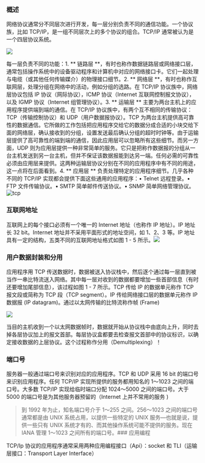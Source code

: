 ### 概述

网络协议通常分不同层次进行开发，每一层分别负责不同的通信功能。一个协议族，比如 TCP/IP，是一组不同层次上的多个协议的组合。TCP/IP 通常被认为是一个四层协议系统。

![](./images/01.png)	

每一层负责不同的功能：1. ** 链路层 **，有时也称作数据链路层或网络接口层，通常包括操作系统中的设备驱动程序和计算机中对应的网络接口卡。它们一起处理与电缆（或其他任何传输媒介）的物理接口细节。2. ** 网络层 **，有时也称作互联网层，处理分组在网络中的活动，例如分组的选路。在 TCP/IP 协议族中，网络层协议包括 IP 协议（网际协议），ICMP 协议（Internet 互联网控制报文协议），以及 IGMP 协议（Internet 组管理协议）。3. ** 运输层 ** 主要为两台主机上的应用程序提供端到端的通信。在 TCP/IP 协议族中，有两个互不相同的传输协议：TCP（传输控制协议）和 UDP（用户数据报协议）。TCP 为两台主机提供高可靠性的数据通信。它所做的工作包括把应用程序交给它的数据分成合适的小块交给下面的网络层，确认接收到的分组，设置发送最后确认分组的超时时钟等。由于运输层提供了高可靠性的端到端的通信，因此应用层可以忽略所有这些细节。而另一方面，UDP 则为应用层提供一种非常简单的服务。它只是把称作数据报的分组从一台主机发送到另一台主机，但并不保证该数据报能到达另一端。任何必需的可靠性必须由应用层来提供。这两种运输层协议分别在不同的应用程序中有不同的用途，这一点将在后面看到。4. ** 应用层 ** 负责处理特定的应用程序细节。几乎各种不同的 TCP/IP 实现都会提供下面这些通用的应用程序：• Telnet 远程登录。• FTP 文件传输协议。• SMTP 简单邮件传送协议。• SNMP 简单网络管理协议。![tcp](./images/02.png)



### 互联网地址

互联网上的每个接口必须有一个唯一的 Internet 地址（也称作 IP 地址）。IP 地址长 32 bit。Internet 地址并不采用平面形式的地址空间，如 1、2、3 等。IP 地址具有一定的结构，五类不同的互联网地址格式如图 1 - 5 所示。![](./images/04.png)

### 用户数据封装和分用

应用程序用 TCP 传送数据时，数据被送入协议栈中，然后逐个通过每一层直到被当作一串比特流送入网络。其中每一层对收到的数据都要增加一些首部信息（有时还要增加尾部信息），该过程如图 1 - 7 所示。TCP 传给 IP 的数据单元称作 TCP 报文段或简称为 TCP 段（TCP segment）。IP 传给网络接口层的数据单元称作 IP 数据报 (IP datagram)。通过以太网传输的比特流称作帧 (Frame)

![](./images/5.png)

当目的主机收到一个以太网数据帧时，数据就开始从协议栈中由底向上升，同时去掉各层协议加上的报文首部。每层协议盒都要去检查报文首部中的协议标识，以确定接收数据的上层协议。这个过程称作分用（Demultiplexing）！[](./images/6.png)

### 端口号

服务器一般通过端口号来识别对应的应用程序。TCP 和 UDP 采用 16 bit 的端口号来识别应用程序。任何 TCP/IP 实现所提供的服务都用知名的 1～1023 之间的端口号。大多数 TCP/IP 实现给临时端口分配 1024～5000 之间的端口号。大于 5000 的端口号是为其他服务器预留的（Internet 上并不常用的服务 )

> 到 1992 年为止，知名端口号介于 1～255 之间。256～1023 之间的端口号通常都是由 UNIX 系统占用，以提供一些特定的 UNIX 服务—也就是说，提供一些只有 UNIX 系统才有的、而其他操作系统可能不提供的服务。现在 IANA 管理 1～1023 之间所有的端口号。### 应用编程

TCP/Ip 协议的应用程序通常采用两种应用编程接口（Api）：socket 和 TLI（运输层接口：Transport Layer Interface）